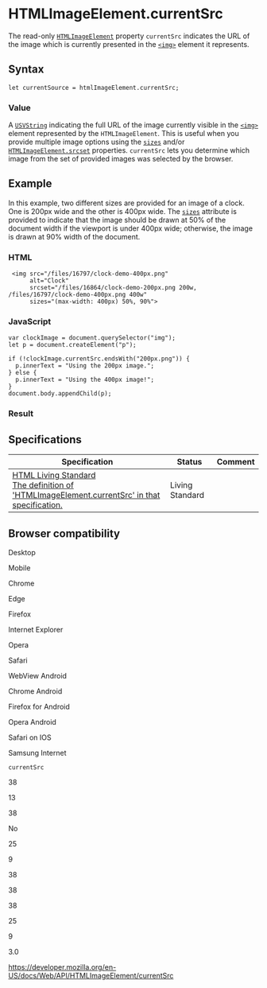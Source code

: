 HTMLImageElement.currentSrc
===========================

The read-only [`HTMLImageElement`](../htmlimageelement) property `currentSrc` indicates the URL of the image which is currently presented in the [`<img>`](https://developer.mozilla.org/en-US/docs/Web/HTML/Element/img) element it represents.

Syntax
------

    let currentSource = htmlImageElement.currentSrc;

### Value

A [`USVString`](../usvstring) indicating the full URL of the image currently visible in the [`<img>`](https://developer.mozilla.org/en-US/docs/Web/HTML/Element/img) element represented by the `HTMLImageElement`. This is useful when you provide multiple image options using the [`sizes`](sizes) and/or [`HTMLImageElement.srcset`](srcset) properties. `currentSrc` lets you determine which image from the set of provided images was selected by the browser.

Example
-------

In this example, two different sizes are provided for an image of a clock. One is 200px wide and the other is 400px wide. The [`sizes`](https://developer.mozilla.org/en-US/docs/Web/HTML/Element/img#attr-sizes) attribute is provided to indicate that the image should be drawn at 50% of the document width if the viewport is under 400px wide; otherwise, the image is drawn at 90% width of the document.

### HTML

     <img src="/files/16797/clock-demo-400px.png"
          alt="Clock"
          srcset="/files/16864/clock-demo-200px.png 200w, /files/16797/clock-demo-400px.png 400w"
          sizes="(max-width: 400px) 50%, 90%">

### JavaScript

    var clockImage = document.querySelector("img");
    let p = document.createElement("p");

    if (!clockImage.currentSrc.endsWith("200px.png")) {
      p.innerText = "Using the 200px image.";
    } else {
      p.innerText = "Using the 400px image!";
    }
    document.body.appendChild(p);

### Result

Specifications
--------------

<table><thead><tr class="header"><th>Specification</th><th>Status</th><th>Comment</th></tr></thead><tbody><tr class="odd"><td><a href="https://html.spec.whatwg.org/multipage/#dom-img-currentsrc">HTML Living Standard<br />
<span class="small">The definition of 'HTMLImageElement.currentSrc' in that specification.</span></a></td><td><span class="spec-living">Living Standard</span></td><td></td></tr></tbody></table>

Browser compatibility
---------------------

Desktop

Mobile

Chrome

Edge

Firefox

Internet Explorer

Opera

Safari

WebView Android

Chrome Android

Firefox for Android

Opera Android

Safari on IOS

Samsung Internet

`currentSrc`

38

13

38

No

25

9

38

38

38

25

9

3.0

<a href="https://developer.mozilla.org/en-US/docs/Web/API/HTMLImageElement/currentSrc" class="_attribution-link">https://developer.mozilla.org/en-US/docs/Web/API/HTMLImageElement/currentSrc</a>
